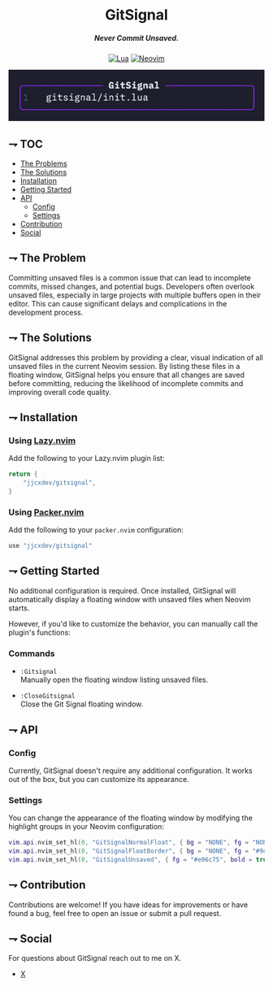 <div align="center">

# GitSignal
##### Never Commit Unsaved.

[![Lua](https://img.shields.io/badge/Lua-blue.svg?style=for-the-badge&logo=lua)](http://www.lua.org)
[![Neovim](https://img.shields.io/badge/Neovim%200.8+-green.svg?style=for-the-badge&logo=neovim)](https://neovim.io)

![Git Signal](https://github.com/jjcxdev/gitsignal/blob/main/assets/screenshot.png)
</div>


## ⇁ TOC
* [The Problems](#-The-Problems)
* [The Solutions](#-The-Solutions)
* [Installation](#-Installation)
* [Getting Started](#-Getting-Started)
* [API](#-API)
    * [Config](#config)
    * [Settings](#settings)
* [Contribution](#-Contribution)
* [Social](#-Social)

## ⇁ The Problem

Committing unsaved files is a common issue that can lead to incomplete commits, missed changes, and potential bugs. Developers often overlook unsaved files, especially in large projects with multiple buffers open in their editor. This can cause significant delays and complications in the development process.

## ⇁ The Solutions

GitSignal addresses this problem by providing a clear, visual indication of all unsaved files in the current Neovim session. By listing these files in a floating window, GitSignal helps you ensure that all changes are saved before committing, reducing the likelihood of incomplete commits and improving overall code quality.

## ⇁ Installation

### Using [Lazy.nvim](https://github.com/folke/lazy.nvim)

Add the following to your Lazy.nvim plugin list:

```lua
return {
    "jjcxdev/gitsignal",
}
```

### Using [Packer.nvim](https://github.com/wbthomason/packer.nvim)

Add the following to your `packer.nvim` configuration:

``` lua
use "jjcxdev/gitsignal"

```
## ⇁ Getting Started

No additional configuration is required. Once installed, GitSignal will automatically display a floating window with unsaved files when Neovim starts.

However, if you'd like to customize the behavior, you can manually call the plugin's functions:

### Commands

- `:Gitsignal`  
  Manually open the floating window listing unsaved files.

- `:CloseGitsignal`  
  Close the Git Signal floating window.


## ⇁ API

### Config

Currently, GitSignal doesn't require any additional configuration. It works out of the box, but you can customize its appearance.

### Settings

You can change the appearance of the floating window by modifying the highlight groups in your Neovim configuration:

``` lua
vim.api.nvim_set_hl(0, "GitSignalNormalFloat", { bg = "NONE", fg = "NONE" })
vim.api.nvim_set_hl(0, "GitSignalFloatBorder", { bg = "NONE", fg = "#9d00ff" }) -- vibrant purple
vim.api.nvim_set_hl(0, "GitSignalUnsaved", { fg = "#e06c75", bold = true })
```

## ⇁ Contribution

Contributions are welcome! If you have ideas for improvements or have found a bug, feel free to open an issue or submit a pull request.

## ⇁ Social

For questions about GitSignal reach out to me on X.
* [X](https://x.com/jjcxdev)
